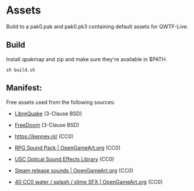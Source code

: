 # Assets

Build to a pak0.pak and pak0.pk3 containing default assets for QWTF-Live.

## Build

Install qpakmap and zip and make sure they're available in $PATH.

```
sh build.sh
```

## Manifest:

Free assets used from the following sources:

- [LibreQuake](https://github.com/lavenderdotpet/LibreQuake) (3-Clause BSD)

- [FreeDoom](https://github.com/freedoom/freedoom) (3-Clause BSD)

- https://kenney.nl/ (CC0)

- [RPG Sound Pack | OpenGameArt.org](https://opengameart.org/content/rpg-sound-pack) (CC0)

- [USC Optical Sound Effects Library](https://archive.org/details/usc-sound-effect-archive?tab=collection) (CC0)

- [Steam release sounds | OpenGameArt.org](https://opengameart.org/content/steam-release-sounds) (CC0)

- [40 CC0 water / splash / slime SFX | OpenGameArt.org](https://opengameart.org/content/40-cc0-water-splash-slime-sfx) (CC0)
